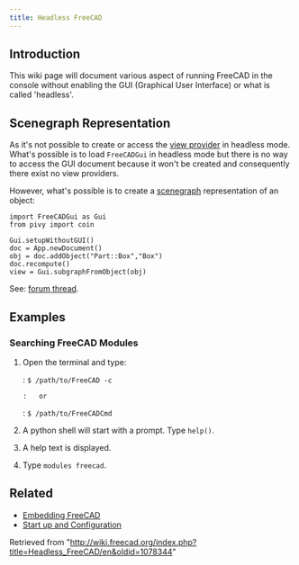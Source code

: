 ```yaml
---
title: Headless FreeCAD
---
```

## Introduction

This wiki page will document various aspect of running FreeCAD in the console without enabling the GUI (Graphical User Interface) or what is called 'headless'.

## Scenegraph Representation

As it's not possible to create or access the [view provider](/Viewprovider "Viewprovider") in headless mode. What's possible is to load `FreeCADGui` in headless mode but there is no way to access the GUI document because it won't be created and consequently there exist no view providers.

However, what's possible is to create a [scenegraph](/Scenegraph "Scenegraph") representation of an object:

```
import FreeCADGui as Gui
from pivy import coin

Gui.setupWithoutGUI()
doc = App.newDocument()
obj = doc.addObject("Part::Box","Box")
doc.recompute()
view = Gui.subgraphFromObject(obj)

```

See: [forum thread](https://forum.freecadweb.org/viewtopic.php?f=10&t=55794&p=481586#p481586).

## Examples

### Searching FreeCAD Modules

1. Open the terminal and type:

   :   `$ /path/to/FreeCAD -c`

       :   or
   :   `$ /path/to/FreeCADCmd`
2. A python shell will start with a prompt. Type `help()`.
3. A help text is displayed.
4. Type `modules freecad`.

## Related

* [Embedding FreeCAD](/Embedding_FreeCAD#Using_FreeCAD_without_GUI "Embedding FreeCAD")
* [Start up and Configuration](/Start_up_and_Configuration#Running_FreeCAD_without_GUI_(headless) "Start up and Configuration")

Retrieved from "<http://wiki.freecad.org/index.php?title=Headless_FreeCAD/en&oldid=1078344>"
